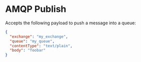 
# AMQP Publish

Accepts the following payload to push a message into a queue:

```json
{
  "exchange": "my_exchange",
  "queue": "my_queue",
  "contentType": "text/plain",
  "body": "foobar"
}
```
